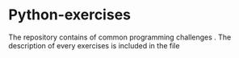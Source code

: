 # Python-exercises
The repository contains of common programming challenges . The description of every exercises is included in the file
